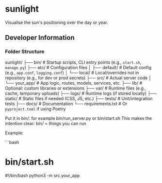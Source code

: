 # sunlight
Visualise the sun's positioning over the day or year.

## Developer Information

### Folder Structure

sunlight/
├── bin/              # Startup scripts, CLI entry points (e.g., `start.sh`, `manage.py`)
├── etc/              # Configuration files
│   ├── default/      # Default config (e.g., `app.conf`, `logging.conf`)
│   └── local/        # Local/overrides not in repository (e.g., for dev or prod secrets)
├── src/              # Actual server code
│   └── your_app/     # App logic, routes, models, services, etc.
├── lib/              # Optional: custom libraries or extensions
├── var/              # Runtime files (e.g., cache, temporary uploads)
├── logs/             # Runtime logs (if stored locally)
├── static/           # Static files if needed (CSS, JS, etc.)
├── tests/            # Unit/integration tests
├── docs/             # Documentation
└── requirements.txt  # Or `pyproject.toml` if using Poetry

Put it in bin/: for example bin/run_server.py or bin/start.sh
This makes the intention clear: bin/ = things you can run

Example:

´´´bash
# bin/start.sh
#!/bin/bash
python3 -m src.your_app
